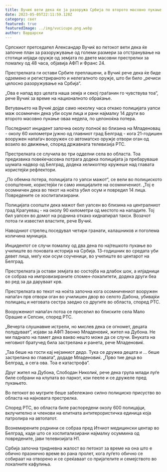 ```yaml
---
title: Вучиќ вети дека ќе ја разоружа Србија по второто масовно пукање во два дена
date: 2023-05-05T22:11:59.128Z
category: свет
featured: true
featuredImage: ../img/vucicupe.png.webp
author: Вардарски
---
```


Српскиот претседател Александар Вучиќ во петокот вети дека ќе започне план за разоружување од големи размери за отстранување на стотици илјади оружје од земјата по двете масовни престрелки за помалку од 48 часа, објавија АФП и Франс 24.

Престрелката ги остави Србите преплашени, а Вучиќ рече дека ќе биде одземено и регистрираното и нелегалното оружје, што би било „речиси целосно разоружување на Србија“.

„Ова е напад врз целата наша земја и секој граѓанин го чувствува тоа“, рече Вучиќ за време на националното обраќање.

Ветувањето на Вучиќ дојде само неколку часа откако полицијата уапси маж осомничен дека уби осум лица и рани најмалку 14 други во второто масовно пукање оваа недела, по целоноќна потера.

Последниот инцидент започна околу полноќ во близина на Младеновац - околу 60 километри јужно од главниот град Белград - кога 21-годишен вооружен напаѓач вооружен со автоматско оружје отвори оган од возило во движење, според државната телевизија РТС.

Престрелката се случила во три одделни села во областа. Тоа предизвика повеќечасовна потрага додека полицијата ја пребаруваше шумата надвор од Белград, додека хеликоптер кружеше над главата користејќи рефлектори.

„По обемна потера, полицијата го уапси мажот“, се вели во полициското соопштение, користејќи ги само иницијалите на осомничениот. „Тој е осомничен дека во текот на ноќта убил осум и повредил 14 лица. Повредените се хоспитализирани.

Полицијата соопшти дека мажот бил уапсен во близина на централниот град Крагуевац - на околу 90 километри од местото на нападите. Тој бил уапсен во домот на роднина откако киднапирал такси. Возачот потоа ги известил властите, рече Вучиќ.

Наводниот стрелец поседувал четири гранати, калашников и поголема количина муниција.

Инцидентот се случи помалку од два дена по најтешкото пукање во училиште во поновата историја на Србија. 13-годишник во средата уби девет лица, меѓу кои осум соученици, во училиште во центарот на Белград.

Престрелката ја остави земјата во состојба на длабок шок, а илјадници се собраа на импровизираните спомен-локалитети, додека други беа во ред за да даруваат крв.

Престрелката во текот на ноќта започна кога осомничениот вооружен напаѓач прв отвори оган во училишен двор во селото Дабона, убивајќи полицаец и неговата сестра заедно со другите во областа, според РТС.

Вооружениот напаѓач потоа се преселил во блиските села Мало Орашие и Сепсин, според РТС.

„Вечерта слушнавме истрели, но мислев дека се огномет, децата полудуваат“, изјави за АФП Звонко Младеновиќ, жител на Дубона. Не ми паднало на памет дека вакво нешто може да се случи. Внуката на неговиот братучед била застрелана и ранета, рече Младеновиќ.

„Таа беше на гости кај нејзиниот дедо. Тука се дружеа децата и ... беше застрелана во главата“, додаде Младеновиќ. „Прво тие деца во Белград, а сега ова. Тоа е катастрофа“.

Друг жител на Дубона, Слободан Николиќ, рече дека група млади луѓе биле собрани на клупата во паркот, кои пееле и се дружеле пред пукањето.

Во петокот во мугрите беше забележано силно полициско присуство во областа на најновата престрелка.

Според РТС, во областа биле распоредени околу 600 полицајци, вклучително и членови на елитната антитерористичка единица која патролира на автопатот.

Вознемирените роднини се собраа пред Итниот медицински центар во Белград, каде што се хоспитализирани најмалку осуммина од повредените, јави телевизијата Н1.

Србија започна тридневна жалост во петокот за време на она што е обично празнично време во рана пролет, кога луѓето обично се собираат на отворено и се среќаваат со пријателите и семејството во локалните кафулиња.
